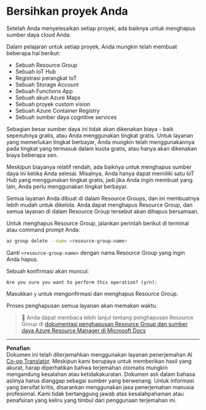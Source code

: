 <!--
CO_OP_TRANSLATOR_METADATA:
{
  "original_hash": "5a94fbab1ba737e9bd6cc6c64f114fa0",
  "translation_date": "2025-08-27T22:35:00+00:00",
  "source_file": "clean-up.md",
  "language_code": "id"
}
-->
# Bersihkan proyek Anda

Setelah Anda menyelesaikan setiap proyek, ada baiknya untuk menghapus sumber daya cloud Anda.

Dalam pelajaran untuk setiap proyek, Anda mungkin telah membuat beberapa hal berikut:

* Sebuah Resource Group
* Sebuah IoT Hub
* Registrasi perangkat IoT
* Sebuah Storage Account
* Sebuah Functions App
* Sebuah akun Azure Maps
* Sebuah proyek custom vision
* Sebuah Azure Container Registry
* Sebuah sumber daya cognitive services

Sebagian besar sumber daya ini tidak akan dikenakan biaya - baik sepenuhnya gratis, atau Anda menggunakan tingkat gratis. Untuk layanan yang memerlukan tingkat berbayar, Anda mungkin telah menggunakannya pada tingkat yang termasuk dalam kuota gratis, atau hanya akan dikenakan biaya beberapa sen.

Meskipun biayanya relatif rendah, ada baiknya untuk menghapus sumber daya ini ketika Anda selesai. Misalnya, Anda hanya dapat memiliki satu IoT Hub yang menggunakan tingkat gratis, jadi jika Anda ingin membuat yang lain, Anda perlu menggunakan tingkat berbayar.

Semua layanan Anda dibuat di dalam Resource Groups, dan ini membuatnya lebih mudah untuk dikelola. Anda dapat menghapus Resource Group, dan semua layanan di dalam Resource Group tersebut akan dihapus bersamaan.

Untuk menghapus Resource Group, jalankan perintah berikut di terminal atau command prompt Anda:

```sh
az group delete --name <resource-group-name>
```

Ganti `<resource-group-name>` dengan nama Resource Group yang ingin Anda hapus.

Sebuah konfirmasi akan muncul:

```output
Are you sure you want to perform this operation? (y/n): 
```

Masukkan `y` untuk mengonfirmasi dan menghapus Resource Group.

Proses penghapusan semua layanan akan memakan waktu.

> 💁 Anda dapat membaca lebih lanjut tentang penghapusan Resource Group di [dokumentasi penghapusan Resource Group dan sumber daya Azure Resource Manager di Microsoft Docs](https://docs.microsoft.com/azure/azure-resource-manager/management/delete-resource-group?WT.mc_id=academic-17441-jabenn&tabs=azure-cli)

---

**Penafian**:  
Dokumen ini telah diterjemahkan menggunakan layanan penerjemahan AI [Co-op Translator](https://github.com/Azure/co-op-translator). Meskipun kami berupaya untuk memberikan hasil yang akurat, harap diperhatikan bahwa terjemahan otomatis mungkin mengandung kesalahan atau ketidakakuratan. Dokumen asli dalam bahasa aslinya harus dianggap sebagai sumber yang berwenang. Untuk informasi yang bersifat kritis, disarankan menggunakan jasa penerjemahan manusia profesional. Kami tidak bertanggung jawab atas kesalahpahaman atau penafsiran yang keliru yang timbul dari penggunaan terjemahan ini.